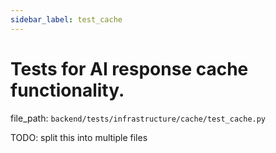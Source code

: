 ```yaml
---
sidebar_label: test_cache
---
```


# Tests for AI response cache functionality.

  file_path: `backend/tests/infrastructure/cache/test_cache.py`

TODO: split this into multiple files
